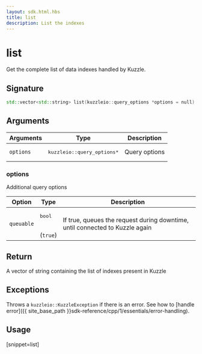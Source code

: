 ```yaml
---
layout: sdk.html.hbs
title: list
description: List the indexes
---
```


# list

Get the complete list of data indexes handled by Kuzzle.

## Signature

```cpp
std::vector<std::string> list(kuzzleio::query_options *options = null)
```

## Arguments

| Arguments | Type          | Description       |
| --------- | ------------- | ------------------|
| `options` | <pre>kuzzleio::query_options*</pre> | Query options |

### options

Additional query options

| Option     | Type    | Description                       | 
| ---------- | ------- | --------------------------------- | 
| `queuable` | <pre>bool</pre><br/>(`true`) | If true, queues the request during downtime, until connected to Kuzzle again |

## Return

A vector of string containing the list of indexes present in Kuzzle

## Exceptions

Throws a `kuzzleio::KuzzleException` if there is an error. See how to [handle error]({{ site_base_path }}sdk-reference/cpp/1/essentials/error-handling).

## Usage

[snippet=list]
